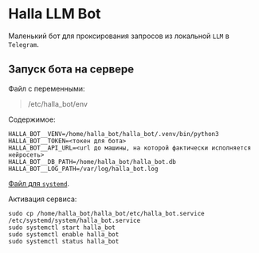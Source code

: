 # Halla LLM Bot

Маленький бот для проксирования запросов из локальной `LLM` в `Telegram`.

## Запуск бота на сервере

Файл с переменными:

> /etc/halla_bot/env

Содержимое:

```shell
HALLA_BOT__VENV=/home/halla_bot/halla_bot/.venv/bin/python3
HALLA_BOT__TOKEN=<токен для бота>
HALLA_BOT__API_URL=<url до машины, на которой фактически исполняется нейросеть>
HALLA_BOT__DB_PATH=/home/halla_bot/halla_bot.db
HALLA_BOT__LOG_PATH=/var/log/halla_bot.log
```

[Файл для `systemd`](./etc/halla_bot.service).

Активация сервиса:

```shell
sudo cp /home/halla_bot/halla_bot/etc/halla_bot.service /etc/systemd/system/halla_bot.service
sudo systemctl start halla_bot
sudo systemctl enable halla_bot
sudo systemctl status halla_bot
```
